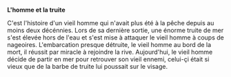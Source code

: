 **L'homme et la truite**

C'est l'histoire d'un vieil homme qui n'avait plus été à la pêche depuis au moins deux décénnies. Lors de sa dernière sortie, une énorme truite de mer s'est élevée hors de l'eau et s'est mise à attaquer le vieil homme à coups de nageoires. L'embarcation presque détruite, le vieil homme au bord de la mort, il réussit par miracle à rejoindre la rive. Aujourd'hui, le vieil homme décide de partir en mer pour retrouver son vieil ennemi, celui-çi était si vieux que de la barbe de truite lui poussait sur le visage.
